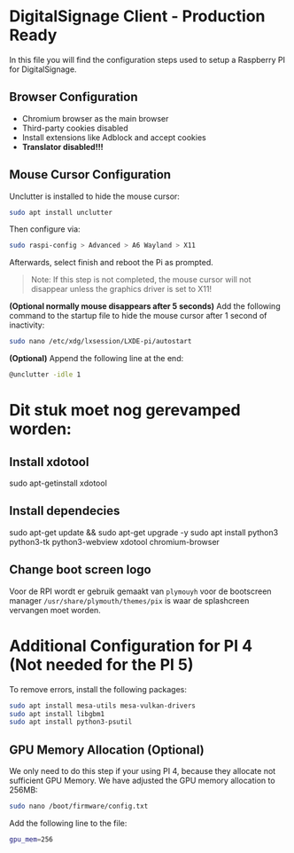 
# DigitalSignage Client - Production Ready
In this file you will find the configuration steps used to setup a Raspberry PI for DigitalSignage.

## Browser Configuration
- Chromium browser as the main browser
- Third-party cookies disabled
- Install extensions like Adblock and accept cookies
- **Translator disabled!!!**


## Mouse Cursor Configuration
Unclutter is installed to hide the mouse cursor:
```bash
sudo apt install unclutter
```
Then configure via:
```bash
sudo raspi-config > Advanced > A6 Wayland > X11
```
Afterwards, select finish and reboot the Pi as prompted.

> Note: If this step is not completed, the mouse cursor will not disappear unless the graphics driver is set to X11!

**(Optional normally mouse disappears after 5 seconds)** Add the following command to the startup file to hide the mouse cursor after 1 second of inactivity:
```bash
sudo nano /etc/xdg/lxsession/LXDE-pi/autostart
```
**(Optional)** Append the following line at the end:
```bash
@unclutter -idle 1
```



# Dit stuk moet nog gerevamped worden:

## Install xdotool
sudo apt-getinstall xdotool

## Install dependecies
sudo apt-get update && sudo apt-get upgrade -y
sudo apt install python3 python3-tk python3-webview xdotool chromium-browser


## Change boot screen logo
Voor de RPI wordt er gebruik gemaakt van `plymouyh` voor de bootscreen manager
`/usr/share/plymouth/themes/pix` is waar de splashcreen vervangen moet worden.
















# Additional Configuration for PI 4 (Not needed for the PI 5)
To remove errors, install the following packages:
```bash
sudo apt install mesa-utils mesa-vulkan-drivers
sudo apt install libgbm1
sudo apt install python3-psutil
```

## GPU Memory Allocation (Optional)
We only need to do this step if your using PI 4, because they allocate not sufficient GPU Memory.
We have adjusted the GPU memory allocation to 256MB:
```bash
sudo nano /boot/firmware/config.txt
```
Add the following line to the file:
```bash
gpu_mem=256
```
